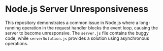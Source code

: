 # Node.js Server Unresponsiveness

This repository demonstrates a common issue in Node.js where a long-running operation in the request handler blocks the event loop, causing the server to become unresponsive.  The `server.js` file contains the buggy code, while `serverSolution.js` provides a solution using asynchronous operations.